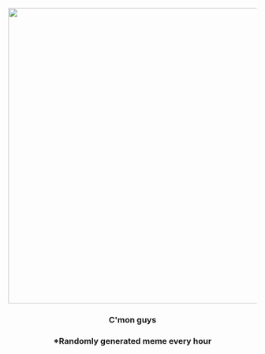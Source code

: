 <p align="center">
        <img src="https://i.redd.it/h3kel3j7b1091.gif" width="600" height="600">
        </p>
        <h3 align="center">C'mon guys</h3>
        <h3 align="center">*Randomly generated meme every hour</h3>
    